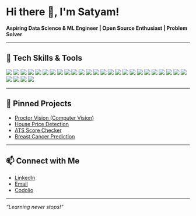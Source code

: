 # Hi there 👋, I'm Satyam!

**Aspiring Data Science & ML Engineer | Open Source Enthusiast | Problem Solver**

---

## 🚀 Tech Skills & Tools

<p align="left">
  <img src="https://img.shields.io/badge/Python-3776AB?style=for-the-badge&logo=python&logoColor=white"/>
  <img src="https://img.shields.io/badge/SQL-4479A1?style=for-the-badge&logo=mysql&logoColor=white"/>
  <img src="https://img.shields.io/badge/MySQL-005C84?style=for-the-badge&logo=mysql&logoColor=white"/>
  <img src="https://img.shields.io/badge/Bash-4EAA25?style=for-the-badge&logo=gnu-bash&logoColor=white"/>
  <img src="https://img.shields.io/badge/C++-00599C?style=for-the-badge&logo=cplusplus&logoColor=white"/>
  <img src="https://img.shields.io/badge/C-555555?style=for-the-badge&logo=c&logoColor=white"/>
  <img src="https://img.shields.io/badge/Git-F05032?style=for-the-badge&logo=git&logoColor=white"/>
  <img src="https://img.shields.io/badge/GitHub-181717?style=for-the-badge&logo=github&logoColor=white"/>
  <img src="https://img.shields.io/badge/FastAPI-009688?style=for-the-badge&logo=fastapi&logoColor=white"/>
  <img src="https://img.shields.io/badge/Streamlit-FF4B4B?style=for-the-badge&logo=streamlit&logoColor=white"/>
  <img src="https://img.shields.io/badge/Google Colab-F9AB00?style=for-the-badge&logo=googlecolab&logoColor=white"/>
  <img src="https://img.shields.io/badge/TensorFlow-FF6F00?style=for-the-badge&logo=tensorflow&logoColor=white"/>
  <img src="https://img.shields.io/badge/Keras-D00000?style=for-the-badge&logo=keras&logoColor=white"/>
  <img src="https://img.shields.io/badge/PyTorch-EE4C2C?style=for-the-badge&logo=pytorch&logoColor=white"/>
  <img src="https://img.shields.io/badge/Numpy-013243?style=for-the-badge&logo=numpy&logoColor=white"/>
  <img src="https://img.shields.io/badge/Pandas-150458?style=for-the-badge&logo=pandas&logoColor=white"/>
  <img src="https://img.shields.io/badge/Matplotlib-11557C?style=for-the-badge&logo=matplotlib&logoColor=white"/>
  <img src="https://img.shields.io/badge/Seaborn-4C8CBF?style=for-the-badge"/>
  <img src="https://img.shields.io/badge/ScikitLearn-F7931E?style=for-the-badge&logo=scikit-learn&logoColor=white"/>
  <img src="https://img.shields.io/badge/OpenCV-5C3EE8?style=for-the-badge&logo=opencv&logoColor=white"/>
  <img src="https://img.shields.io/badge/VS_Code-007ACC?style=for-the-badge&logo=visualstudiocode&logoColor=white"/>
  <img src="https://img.shields.io/badge/Statistics-3C3C3C?style=for-the-badge"/>
  <img src="https://img.shields.io/badge/EDA-3C3C3C?style=for-the-badge"/>
  <img src="https://img.shields.io/badge/Computer_Vision_Basics-3C3C3C?style=for-the-badge"/>
  <img src="https://img.shields.io/badge/OOP-4B8BBE?style=for-the-badge"/>
  <img src="https://img.shields.io/badge/Computer_Network-007396?style=for-the-badge"/>
  <img src="https://img.shields.io/badge/NLP-3C3C3C?style=for-the-badge"/>
  <img src="https://img.shields.io/badge/DeepLearning-3C3C3C?style=for-the-badge"/>
  <img src="https://img.shields.io/badge/MLOps-3C3C3C?style=for-the-badge"/>
</p>

---

## 📌 Pinned Projects

- [Proctor Vision (Computer Vision)](https://github.com/satyam-311/proctor_vision_computer_vision)
- [House Price Detection](https://github.com/satyam-311/house-price-detection)
- [ATS Score Checker](https://github.com/satyam-311/ats-score-checker)
- [Breast Cancer Prediction](https://github.com/satyam-311/Breast_cancer_prediction)

---

## 📫 Connect with Me

- [LinkedIn](https://www.linkedin.com/in/satyam-mishra-974a921b5/)
- [Email](mailto:satyam3112003@gmail.com)
- [Codolio](https://codolio.com/profile/satyam_311)

---

*“Learning never stops!”*

